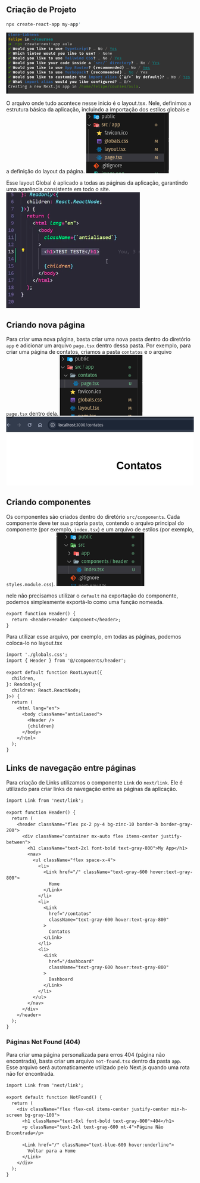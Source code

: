 ## Criação de Projeto

```bash
npx create-react-app my-app'
```

![alt text](./public/exemples/image.png)

O arquivo onde tudo acontece nesse inicio é o layout.tsx. Nele, definimos a estrutura básica da aplicação, incluindo a importação dos estilos globais e a definição do layout da página.
![alt text](./public/exemples/image-1.png)

Esse layout Global é aplicado a todas as páginas da aplicação, garantindo uma aparência consistente em todo o site.
![alt text](./public/exemples/image-4.png)

## Criando nova página

Para criar uma nova página, basta criar uma nova pasta dentro do diretório `app` e adicionar um arquivo `page.tsx` dentro dessa pasta. Por exemplo, para criar uma página de contatos, criamos a pasta `contatos` e o arquivo `page.tsx` dentro dela.
![alt text](./public/exemples/image-2.png)
![alt text](./public/exemples/image-3.png)

## Criando componentes

Os componentes são criados dentro do diretório `src/components`. Cada componente deve ter sua própria pasta, contendo o arquivo principal do componente (por exemplo, `index.tsx`) e um arquivo de estilos (por exemplo, `styles.module.css`).
![alt text](./public/exemples/image-5.png)

nele não precisamos utilizar o `default` na exportação do componente, podemos simplesmente exportá-lo como uma função nomeada.

```tsx
export function Header() {
  return <header>Header Component</header>;
}
```

Para utilizar esse arquivo, por exemplo, em todas as páginas, podemos coloca-lo no layout.tsx

```tsx
import './globals.css';
import { Header } from '@/components/header';

export default function RootLayout({
  children,
}: Readonly<{
  children: React.ReactNode;
}>) {
  return (
    <html lang="en">
      <body className="antialiased">
        <Header />
        {children}
      </body>
    </html>
  );
}
```

## Links de navegação entre páginas

Para criação de Links utilizamos o componente `Link` do `next/link`. Ele é utilizado para criar links de navegação entre as páginas da aplicação.

```tsx
import Link from 'next/link';

export function Header() {
  return (
    <header className="flex px-2 py-4 bg-zinc-10 border-b border-gray-200">
      <div className="container mx-auto flex items-center justify-between">
        <h1 className="text-2xl font-bold text-gray-800">My App</h1>
        <nav>
          <ul className="flex space-x-4">
            <li>
              <Link href="/" className="text-gray-600 hover:text-gray-800">
                Home
              </Link>
            </li>
            <li>
              <Link
                href="/contatos"
                className="text-gray-600 hover:text-gray-800"
              >
                Contatos
              </Link>
            </li>
            <li>
              <Link
                href="/dashboard"
                className="text-gray-600 hover:text-gray-800"
              >
                Dashboard
              </Link>
            </li>
          </ul>
        </nav>
      </div>
    </header>
  );
}
```

### Páginas Not Found (404)

Para criar uma página personalizada para erros 404 (página não encontrada), basta criar um arquivo `not-found.tsx` dentro da pasta `app`. Esse arquivo será automaticamente utilizado pelo Next.js quando uma rota não for encontrada.

```tsx
import Link from 'next/link';

export default function NotFound() {
  return (
    <div className="flex flex-col items-center justify-center min-h-screen bg-gray-100">
      <h1 className="text-6xl font-bold text-gray-800">404</h1>
      <p className="text-2xl text-gray-600 mt-4">Página Não Encontrada</p>

      <Link href="/" className="text-blue-600 hover:underline">
        Voltar para a Home
      </Link>
    </div>
  );
}
```
